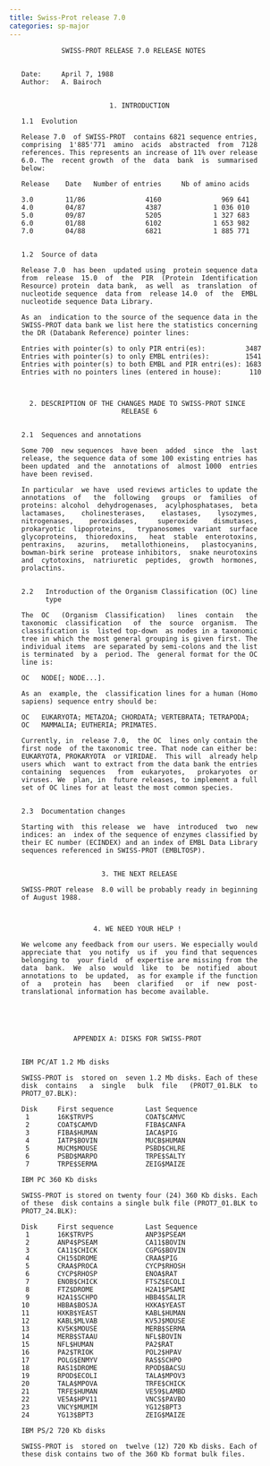 ```yaml
---
title: Swiss-Prot release 7.0
categories: sp-major
---
```


                 SWISS-PROT RELEASE 7.0 RELEASE NOTES


       Date:     April 7, 1988
       Author:   A. Bairoch


                             1. INTRODUCTION

       1.1  Evolution

       Release 7.0  of SWISS-PROT  contains 6821 sequence entries,
       comprising  1'885'771  amino  acids  abstracted  from  7128
       references. This represents an increase of 11% over release
       6.0. The  recent growth  of the  data  bank  is  summarised
       below:

       Release    Date   Number of entries     Nb of amino acids

       3.0        11/86               4160               969 641
       4.0        04/87               4387             1 036 010
       5.0        09/87               5205             1 327 683
       6.0        01/88               6102             1 653 982
       7.0        04/88               6821             1 885 771


       1.2  Source of data

       Release 7.0  has been  updated using  protein sequence data
       from  release  15.0  of  the  PIR  (Protein  Identification
       Resource) protein  data bank,  as well  as  translation  of
       nucleotide sequence  data from  release 14.0  of  the  EMBL
       nucleotide sequence Data Library.

       As an  indication to the source of the sequence data in the
       SWISS-PROT data bank we list here the statistics concerning
       the DR (Databank Reference) pointer lines:

       Entries with pointer(s) to only PIR entri(es):          3487
       Entries with pointer(s) to only EMBL entri(es):         1541
       Entries with pointer(s) to both EMBL and PIR entri(es): 1683
       Entries with no pointers lines (entered in house):       110



         2. DESCRIPTION OF THE CHANGES MADE TO SWISS-PROT SINCE
                                RELEASE 6


       2.1  Sequences and annotations

       Some 700  new sequences  have been  added  since  the  last
       release, the sequence data of some 100 existing entries has
       been updated  and the  annotations of  almost 1000  entries
       have been revised.

       In particular  we have  used reviews articles to update the
       annotations  of   the  following   groups  or  families  of
       proteins: alcohol  dehydrogenases,  acylphosphatases,  beta
       lactamases,    cholinesterases,    elastases,    lysozymes,
       nitrogenases,    peroxidases,     superoxide    dismutases,
       prokaryotic  lipoproteins,   trypanosomes  variant  surface
       glycoproteins,  thioredoxins,   heat  stable  enterotoxins,
       pentraxins,   azurins,   metallothioneins,   plastocyanins,
       bowman-birk serine  protease inhibitors,  snake neurotoxins
       and  cytotoxins,  natriuretic  peptides,  growth  hormones,
       prolactins.


       2.2   Introduction of the Organism Classification (OC) line
             type

       The  OC   (Organism  Classification)   lines  contain   the
       taxonomic  classification   of  the  source  organism.  The
       classification is  listed top-down  as nodes in a taxonomic
       tree in which the most general grouping is given first. The
       individual items  are separated by semi-colons and the list
       is terminated  by a  period. The  general format for the OC
       line is:

       OC   NODE[; NODE...].

       As an  example, the  classification lines for a human (Homo
       sapiens) sequence entry should be:

       OC   EUKARYOTA; METAZOA; CHORDATA; VERTEBRATA; TETRAPODA;
       OC   MAMMALIA; EUTHERIA; PRIMATES.

       Currently, in  release 7.0,  the OC  lines only contain the
       first node  of the taxonomic tree. That node can either be:
       EUKARYOTA, PROKARYOTA  or VIRIDAE.  This will  already help
       users which  want to extract from the data bank the entries
       containing  sequences   from  eukaryotes,   prokaryotes  or
       viruses. We  plan, in  future releases, to implement a full
       set of OC lines for at least the most common species.


       2.3  Documentation changes

       Starting with  this release  we  have  introduced  two  new
       indices: an  index of the sequence of enzymes classified by
       their EC number (ECINDEX) and an index of EMBL Data Library
       sequences referenced in SWISS-PROT (EMBLTOSP).


                           3. THE NEXT RELEASE

       SWISS-PROT release  8.0 will be probably ready in beginning
       of August 1988.



                         4. WE NEED YOUR HELP !

       We welcome any feedback from our users. We especially would
       appreciate that  you notify  us if  you find that sequences
       belonging to  your field  of expertise are missing from the
       data  bank.  We  also  would  like  to  be  notified  about
       annotations to  be updated,  as for example if the function
       of  a   protein  has   been  clarified   or  if  new  post-
       translational information has become available.





                    APPENDIX A: DISKS FOR SWISS-PROT


       IBM PC/AT 1.2 Mb disks

       SWISS-PROT is  stored on  seven 1.2 Mb disks. Each of these
       disk  contains   a  single   bulk  file   (PROT7_01.BLK  to
       PROT7_07.BLK):

       Disk     First sequence        Last Sequence
        1       16K$TRVPS             COAT$CAMVC
        2       COAT$CAMVD            FIBA$CANFA
        3       FIBA$HUMAN            IACA$PIG
        4       IATP$BOVIN            MUCB$HUMAN
        5       MUCM$MOUSE            PSBD$CHLRE
        6       PSBD$MARPO            TRPE$SALTY
        7       TRPE$SERMA            ZEIG$MAIZE

       IBM PC 360 Kb disks

       SWISS-PROT is stored on twenty four (24) 360 Kb disks. Each
       of these  disk contains a single bulk file (PROT7_01.BLK to
       PROT7_24.BLK):

       Disk     First sequence        Last Sequence
        1       16K$TRVPS             ANP3$PSEAM
        2       ANP4$PSEAM            CA11$BOVIN
        3       CA11$CHICK            CGPG$BOVIN
        4       CH15$DROME            CRAA$PIG
        5       CRAA$PROCA            CYCP$RHOSH
        6       CYCP$RHOSP            ENOA$RAT
        7       ENOB$CHICK            FTSZ$ECOLI
        8       FTZ$DROME             H2A1$PSAMI
        9       H2A1$SCHPO            HBB4$SALIR
       10       HBBA$BOSJA            HXKA$YEAST
       11       HXKB$YEAST            KABL$HUMAN
       12       KABL$MLVAB            KV5J$MOUSE
       13       KV5K$MOUSE            MERB$SERMA
       14       MERB$STAAU            NFL$BOVIN
       15       NFL$HUMAN             PA2$RAT
       16       PA2$TRIOK             POL2$HPAV
       17       POLG$ENMYV            RAS$SCHPO
       18       RAS1$DROME            RPOD$BACSU
       19       RPOD$ECOLI            TALA$MPOV3
       20       TALA$MPOVA            TRFE$CHICK
       21       TRFE$HUMAN            VE59$LAMBD
       22       VE5A$HPV11            VNCS$PAVBO
       23       VNCY$MUMIM            YG12$BPT3
       24       YG13$BPT3             ZEIG$MAIZE

       IBM PS/2 720 Kb disks

       SWISS-PROT is  stored on  twelve (12) 720 Kb disks. Each of
       these disk contains two of the 360 Kb format bulk files.
      
